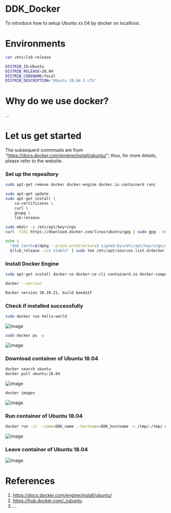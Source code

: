 # DDK_Docker
To introduce how to setup Ubuntu xx.04 by docker on localhost.

# Environments
```sh
cat /etc/lsb-release

DISTRIB_ID=Ubuntu
DISTRIB_RELEASE=20.04
DISTRIB_CODENAME=focal
DISTRIB_DESCRIPTION="Ubuntu 20.04.3 LTS"
```

# Why do we use docker?
... </br>

# Let us get started
The subsequent commnads are from "https://docs.docker.com/engine/install/ubuntu/"; thus, for more details, please refer to the website.</br>
### Set up the repository
```sh
sudo apt-get remove docker docker-engine docker.io containerd runc

sudo apt-get update
sudo apt-get install \
    ca-certificates \
    curl \
    gnupg \
    lsb-release
    
sudo mkdir -p /etc/apt/keyrings
curl -fsSL https://download.docker.com/linux/ubuntu/gpg | sudo gpg --dearmor -o /etc/apt/keyrings/docker.gpg

echo \
  "deb [arch=$(dpkg --print-architecture) signed-by=/etc/apt/keyrings/docker.gpg] https://download.docker.com/linux/ubuntu \
  $(lsb_release -cs) stable" | sudo tee /etc/apt/sources.list.d/docker.list > /dev/null
```

### Install Docker Engine
```sh
sudo apt-get install docker-ce docker-ce-cli containerd.io docker-compose-plugin
```

```sh
docker --version

Docker version 20.10.21, build baeda1f
```

### Check if installed successfully
```sh
sudo docker run hello-world
```
![image](https://user-images.githubusercontent.com/67073582/205501874-e50a9046-5bd1-40b2-835b-fa0b7685aaef.png)


```sh
sudo docker ps -a
```
![image](https://user-images.githubusercontent.com/67073582/205502110-6fd14c65-1a6e-4e4a-9b10-8ce70e3ff39d.png)

### Download container of Ubuntu 18.04
```sh
docker search ubuntu
docker pull ubuntu:18.04
```
![image](https://user-images.githubusercontent.com/67073582/205502625-3a1af668-c7c4-4943-83eb-1061c969b1d8.png)
```sh
docker images
```
![image](https://user-images.githubusercontent.com/67073582/205502679-0563f55a-a377-4bab-b105-04d9b1539373.png)

### Run container of Ubuntu 18.04
```sh
docker run -it --name=DDK_name --hostname=DDK_hostname -v /tmp/:/tmp/ ubuntu:18.04 /bin/bash
```
![image](https://user-images.githubusercontent.com/67073582/205502986-87337433-2c05-4c11-9264-0951eb570614.png)

### Leave container of Ubuntu 18.04
![image](https://user-images.githubusercontent.com/67073582/205503125-db3e12b3-697c-48b2-80d8-cafde541b046.png)


# References
1. https://docs.docker.com/engine/install/ubuntu/
2. https://hub.docker.com/_/ubuntu
3. ...
